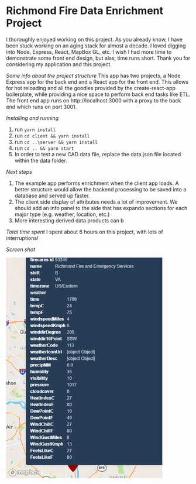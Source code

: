 # Richmond Fire Data Enrichment Project

I thoroughly enjoyed working on this project. As you already know, I have been stuck working on an aging stack for almost a decade. I loved digging into Node, Express, React, MapBox GL, etc. I wish I had more time to demonstrate some front end design, but alas, time runs short. Thank you for considering my application and this project.

*Some info about the project structure*
This app has two projects, a Node Express app for the back end and a React app for the front end. This allows for hot reloading and all the goodies provided by the create-react-app boilerplate, while providing a nice space to perform back end tasks like ETL. The front end app runs on http://localhost:3000 with a proxy to the back end which runs on port 3001. 

*Installing and running*
1. run `yarn install`
2. run `cd client && yarn install`
3. run `cd ..\server && yarn install`
4. run `cd .. && yarn start`
5. In order to test a new CAD data file, replace the data.json file located within the data folder.

*Next steps*
1. The example app performs enrichment when the client app loads. A better structure would allow the backend processing to be saved into a database and served up faster.
2. The client side display of attributes needs a lot of improvement. We should add an info panel to the side that has expando sections for each major type (e.g. weather, location, etc.)
3. More interesting derived data products can b

*Total time spent*
I spent about 6 hours on this project, with lots of interruptions! 

*Screen shot*

![screen shot](screenshot.png "Screen shot")
